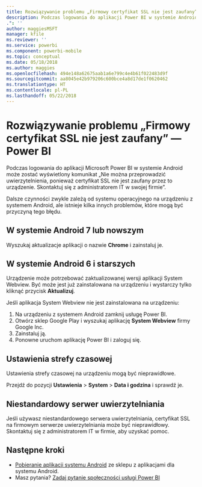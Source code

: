 ```yaml
---
title: Rozwiązywanie problemu „Firmowy certyfikat SSL nie jest zaufany”
description: Podczas logowania do aplikacji Power BI w systemie Android może zostać wyświetlony komunikat „Nie można przeprowadzić uwierzytelnienia, ponieważ certyfikat SSL nie jest zaufany”
.": ''
author: maggiesMSFT
manager: kfile
ms.reviewer: ''
ms.service: powerbi
ms.component: powerbi-mobile
ms.topic: conceptual
ms.date: 05/18/2018
ms.author: maggies
ms.openlocfilehash: 494e148a62675aab1a6e799c4e4b61f022483d9f
ms.sourcegitcommit: aa8045e42b979206c600bce4a8d17de1f0620462
ms.translationtype: HT
ms.contentlocale: pl-PL
ms.lasthandoff: 05/22/2018
---
```

# <a name="fixing-corporate-ssl-certificate-is-untrusted---power-bi"></a>Rozwiązywanie problemu „Firmowy certyfikat SSL nie jest zaufany” — Power BI
Podczas logowania do aplikacji Microsoft Power BI w systemie Android może zostać wyświetlony komunikat „Nie można przeprowadzić uwierzytelnienia, ponieważ certyfikat SSL nie jest zaufany przez to urządzenie. Skontaktuj się z administratorem IT w swojej firmie”. 

Dalsze czynności zwykle zależą od systemu operacyjnego na urządzeniu z systemem Android, ale istnieje kilka innych problemów, które mogą być przyczyną tego błędu.

## <a name="on-android-7-or-later"></a>W systemie Android 7 lub nowszym
Wyszukaj aktualizacje aplikacji o nazwie **Chrome** i zainstaluj je.

## <a name="on-android-6-and-earlier"></a>W systemie Android 6 i starszych
Urządzenie może potrzebować zaktualizowanej wersji aplikacji System Webview. Być może jest już zainstalowana na urządzeniu i wystarczy tylko kliknąć przycisk **Aktualizuj**.

Jeśli aplikacja System Webview nie jest zainstalowana na urządzeniu:

1. Na urządzeniu z systemem Android zamknij usługę Power BI.
2. Otwórz sklep Google Play i wyszukaj aplikację **System Webview** firmy Google Inc.
3. Zainstaluj ją.
4. Ponowne uruchom aplikację Power BI i zaloguj się.

## <a name="time-zone-settings"></a>Ustawienia strefy czasowej
Ustawienia strefy czasowej na urządzeniu mogą być nieprawidłowe. 

Przejdź do pozycji **Ustawienia** > **System** > **Data i godzina** i sprawdź je.

## <a name="custom-authentication-server"></a>Niestandardowy serwer uwierzytelniania
Jeśli używasz niestandardowego serwera uwierzytelniania, certyfikat SSL na firmowym serwerze uwierzytelniania może być nieprawidłowy. Skontaktuj się z administratorem IT w firmie, aby uzyskać pomoc.

## <a name="next-steps"></a>Następne kroki
* [Pobieranie aplikacji systemu Android](http://go.microsoft.com/fwlink/?LinkID=544867) ze sklepu z aplikacjami dla systemu Android.
* Masz pytania? [Zadaj pytanie społeczności usługi Power BI](http://community.powerbi.com/)

